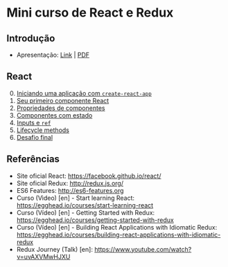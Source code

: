 # Mini curso de React e Redux

## Introdução

- Apresentação: [Link](https://docs.google.com/a/bridge.ufsc.br/presentation/d/1UXH6NfU7cAVAuThmMysTq6PRU580aQmp6iHQGYS--1Q/edit?usp=sharing) | [PDF](presentation.pdf)

## React

0. [Iniciando uma aplicação com `create-react-app`](react/0-setup.md)
1. [Seu primeiro componente React](react/1-primeiro-componente.md)
1. [Propriedades de componentes](react/2-props.md)
1. [Componentes com estado](react/3-state.md)
1. [Inputs e `ref`](react/4-input-ref.md)
1. [Lifecycle methods](react/5-lifecycle.md)
1. [Desafio final](react/6-mini-app.md)

## Referências

- Site oficial React: https://facebook.github.io/react/
- Site oficial Redux: http://redux.js.org/
- ES6 Features: http://es6-features.org
- Curso (Vìdeo) [en] - Start learning React: https://egghead.io/courses/start-learning-react
- Curso (Vídeo) [en] - Getting Started with Redux: https://egghead.io/courses/getting-started-with-redux
- Curso (Vídeo) [en] - Building React Applications with Idiomatic Redux: https://egghead.io/courses/building-react-applications-with-idiomatic-redux
- Redux Journey (Talk) [en]: https://www.youtube.com/watch?v=uvAXVMwHJXU
